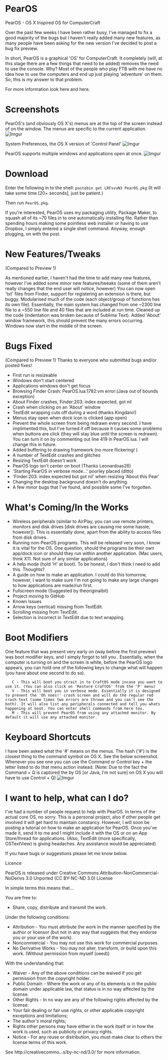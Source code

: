 PearOS
======

PearOS - OS X Inspired OS for ComputerCraft

Over the past few weeks I have been rather busy, I've managed to fix a good majority of the bugs but I haven't really added many new features, as many people have been asking for the new version I've decided to post a bug fix preview.

In short, PearOS is a graphical 'OS' for ComputerCraft. It completely (will, at this stage there are a few things that need to be added) removes the need to use the console. Why? Most of the people who play FTB with me have no idea how to use the computers and end up just playing 'adventure' on them. So, this is my answer to that problem.

For more information look here and here.

Screenshots
===========
PearOS's (and obviously OS X's) menus are at the top of the screen instead of on the window. The menus are specific to the current application.
![Imgur](http://i.imgur.com/evS8mpg.png)

System Preferences, the OS X version of 'Control Panel'
![Imgur](http://i.imgur.com/UyWjAZt.png)

PearOS supports multiple windows and applications open at once.
![Imgur](http://i.imgur.com/2FrkEAm.png)

Download
========

Enter the following in to the shell:
`pastebin get LRFsvuN3 PearOS.pkg`
(It will take some time [20+ seconds], just be patient.)

Then run `PearOS.pkg`.

If you're interested, PearOS uses my packaging utility, Package Maker, to squash all of its ~70 files in to one automatically installing file. Rather than spending hours making some pointless web installer or having to use Dropbox, I simply entered a single shell command. Anyway, enough plugging, on with the post.

New Features/Tweaks
===================
(Compared to Preview 1)

As mentioned earlier, I haven't had the time to add many new features, however I've added some minor new features/tweaks (some of them aren't really changes that the end user will notice, however)
You can now open 'txt' files from Finder, support for registering an extension is there, but buggy.
Modularised much of the code (each object/group of functions has its own file). Essentially, the main system has changed from one ~2300 line file to a ~550 line file and 40 files that are included at run time.
Cleaned up the code (indentation was broken because of Sublime Text).
Added 'About' window framework, this should prevent the many errors occurring.
Windows now start in the middle of the screen.

Bugs Fixed
==========
(Compared to Preview 1)
Thanks to everyone who submitted bugs and/or posted fixes!

- First run is resizeable
- Windows don't start centered
- Applications windows don't get focus
- Browsing Finder Crash: PearOS.lua:1782:vm error:(Java out of bounds exception)
- About Finder crashes,  Finder:203: index expected, got nil
- Crash when clicking on an 'About' window
- TextEdit wrapping cuts off during a word (thanks Kingdaro!)
- Menus stay open when dock icon is clicked (app open)
- Prevent the whole screen from being redrawn every second. I have implimented this, but I've turned it off because it causes some problems when buttons are click (they will stay blue until the screen is redrawn). You can turn it on by commenting out line 419 in PearOS.lua. I will change this in future.
- Added buffering to drawing framework (no more flickering! )
- A number of TextEdit crashes and glitches
- Resizing TextEdit doesn't work
- PearOS logo isn't center on boot (Thanks Leonardoas26)
- 'Starting PearOS in verbose mode...' poorley placed (ditto)
- 'Finder:203: index expected but got nil' when resizing 'About this Pear'
- Changing the desktop background doesn't do anything.
- A few minor bugs that I've found, and possible some I've forgotten.

What's Coming/In the Works
========
- Wireless peripherals (similar to AirPlay, you can use remote printers, monitors and disk drives [disk drives are causing me some hassle, however]). This is essentially done, apart from the ability to access files from disk drives.
- Running non-PearOS programs. This will be released very soon, I know it is vital for the OS. One question, should the programs be their own app/dock icon or should they run within another application. (Mac users, think X11. Not sure of any similar applications)
- A help mode (hold 'H' at boot). To be honest, I don't think I need to add this. Thoughts?
- A guide on how to make an application. I could do this tomorrow, however, I want to make sure I'm not going to make any large changes to how applications are made/run first.
- Fullscreen mode (Suggested by theoriginalbit)
- Project moving to GitHub
- Known Issues
- Arrow keys (vertical) missing from TextEdit.
- Scrolling missing from TextEdit.
- Selection is incorrect in TextEdit due to text wrapping.

Boot Modifiers
=====
One feature that was present very early on (way before the first preview) was boot modifier keys, and I simply forgot to tell you .
Essentially, when the computer is turning on and the screen is white, before the PearOS logo appears, you can hold one of the following keys to change what will happen (you have about one second to do so).

       C - This will boot you strait in to CraftOS mode incase you want to use it. (You can also click on 'Restore CraftOS' from the 'P' menu)
       V - This will boot you in verbose mode. Essentially it is designed to prevent the 'Oh noes!' crash screen and will do the regular red crash text (some times two errors are thrown and you can't see the both). It will also list any peripherals connected and tell you whats happening at boot. You can enter shell commands from here too.
       M - This will prevent PearOS from using any attached monitor. By default it will use any attached monitor.

Keyboard Shortcuts
======
I have been asked what the '#' means on the menus. The hash ('#') is the closest thing to the command symbol on OS X. See the below screenshot. Whenever you see one you can use the Command or Control  key + the letter listed to do that menu action instead. (Note: Due to the fact the Command + Q is captured the by OS [or Java, I'm not sure] on OS X you will have to use Control + Q) 
![Imgur](http://i.imgur.com/1FuhZo6.png)

I want to help, what can I do?
==============================
I've had a number of people request to help with PearOS. In terms of the actual core OS, no sorry. This is a personal project, also if other people get involved it will get hard to maintain constancy. However, I will soon be posting a tutorial on how to make an application for PearOS. Once you've made it, send it to me and I might include it with the OS or on an App Store/thread for applications. (Also, TextEdit (more specifically, OSTextView) is giving headaches. Any assistance would be appreciated)

If you have bugs or suggestions please let me know below.

Licence

PearOS is released under Creative Commons Attribution-NonCommercial-NoDerivs 3.0 Unported (CC BY-NC-ND 3.0) License

In simple terms this means that...

You are free to:
- Share, copy, distribute and transmit the work.

Under the following conditions:
- Attribution - You must attribute the work in the manner specified by the author or licensor (but not in any way that suggests that they endorse you or your use of the work).
- Noncommercial - You may not use this work for commercial purposes.
- No Derivative Works - You may not alter, transform, or build upon this work. (Without permission from myself (oeed))

With the understanding that:
- Waiver - Any of the above conditions can be waived if you get permission from the copyright holder.
- Public Domain - Where the work or any of its elements is in the public domain under applicable law, that status is in no way affected by the license.
- Other Rights - In no way are any of the following rights affected by the license:
- Your fair dealing or fair use rights, or other applicable copyright exceptions and limitations;
- The author's moral rights;
- Rights other persons may have either in the work itself or in how the work is used, such as publicity or privacy rights.
- Notice - For any reuse or distribution, you must make clear to others the license terms of this work.

See http://creativecommo...s/by-nc-nd/3.0/ for more information.
